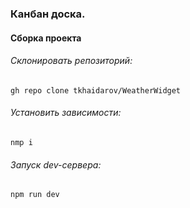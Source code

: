 ### Канбан доска.

#### Сборка проекта

###### Склонировать репозиторий:
```
gh repo clone tkhaidarov/WeatherWidget
```
###### Установить зависимости:
```
nmp i
```
###### Запуск dev-сервера:
```
npm run dev
```
